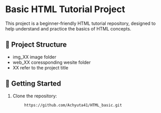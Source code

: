 # Basic HTML Tutorial Project

This project is a beginner-friendly HTML tutorial repository, designed to help understand and practice the basics of HTML concepts.

## 📁 Project Structure

- img_XX image folder
- web_XX coressponding wesite folder
- XX refer to the project title 


## 🚀 Getting Started

1. Clone the repository:
   ```bash
        https://github.com/Achyuta41/HTML_basic.git

